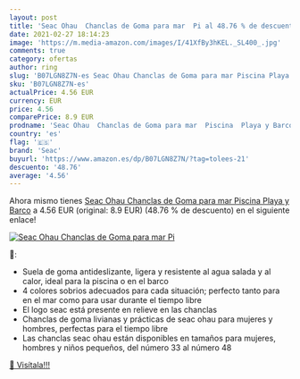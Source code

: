```yaml
---
layout: post
title: 'Seac Ohau  Chanclas de Goma para mar  Pi al 48.76 % de descuento'
date: 2021-02-27 18:14:23
image: 'https://m.media-amazon.com/images/I/41XfBy3hKEL._SL400_.jpg'
comments: true
category: ofertas
author: ring
slug: 'B07LGN8Z7N-es Seac Ohau Chanclas de Goma para mar Piscina Playa y Barco'
sku: 'B07LGN8Z7N-es'
actualPrice: 4.56 EUR
currency: EUR
price: 4.56
comparePrice: 8.9 EUR
prodname: 'Seac Ohau  Chanclas de Goma para mar  Piscina  Playa y Barco'
country: 'es'
flag: '🇪🇸'
brand: 'Seac'
buyurl: 'https://www.amazon.es/dp/B07LGN8Z7N/?tag=tolees-21'
descuento: '48.76'
average: '4.56'
---
```


Ahora mismo tienes [Seac Ohau  Chanclas de Goma para mar  Piscina  Playa y Barco](https://www.amazon.es/dp/B07LGN8Z7N/?tag=tolees-21) a 4.56 EUR (original: 8.9 EUR) (48.76 %  de descuento) en el siguiente enlace!

[![Seac Ohau  Chanclas de Goma para mar  Pi](https://m.media-amazon.com/images/I/41XfBy3hKEL._SL400_.jpg)](https://www.amazon.es/dp/B07LGN8Z7N/?tag=tolees-21)

🔎:

- Suela de goma antideslizante, ligera y resistente al agua salada y al calor, ideal para la piscina o en el barco
- 4 colores sobrios adecuados para cada situación; perfecto tanto para en el mar como para usar durante el tiempo libre
- El logo seac está presente en relieve en las chanclas
- Chanclas de goma livianas y prácticas de seac ohau para mujeres y hombres, perfectas para el tiempo libre
- Las chanclas seac ohau están disponibles en tamaños para mujeres, hombres y niños pequeños, del número 33 al número 48

[🛒 Visítala!!!](https://www.amazon.es/dp/B07LGN8Z7N/?tag=tolees-21)
